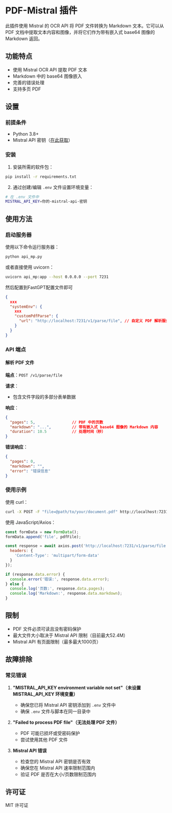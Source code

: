# PDF-Mistral 插件

此插件使用 Mistral 的 OCR API 将 PDF 文件转换为 Markdown 文本。它可以从 PDF 文档中提取文本内容和图像，并将它们作为带有嵌入式 base64 图像的 Markdown 返回。

## 功能特点

- 使用 Mistral OCR API 提取 PDF 文本
- Markdown 中的 base64 图像嵌入
- 完善的错误处理
- 支持多页 PDF

## 设置

### 前提条件

- Python 3.8+
- Mistral API 密钥（[在此获取](https://mistral.ai/)）

### 安装

1. 安装所需的软件包：

```bash
pip install -r requirements.txt
```

2. 通过创建/编辑 `.env` 文件设置环境变量：

```bash
# 在 .env 文件中
MISTRAL_API_KEY=你的-mistral-api-密钥
```

## 使用方法

### 启动服务器

使用以下命令运行服务器：

```bash
python api_mp.py
```

或者直接使用 uvicorn：

```bash
uvicorn api_mp:app --host 0.0.0.0 --port 7231
```

然后配置到FastGPT配置文件即可
```json
{
  xxx
  "systemEnv": {
    xxx
    "customPdfParse": {
      "url": "http://localhost:7231/v1/parse/file", // 自定义 PDF 解析服务地址
    }
  }
}
```

### API 端点

#### 解析 PDF 文件

**端点**：`POST /v1/parse/file`

**请求**：
- 包含文件字段的多部分表单数据

**响应**：
```json
{
  "pages": 5,                // PDF 中的页数
  "markdown": "...",         // 带有嵌入式 base64 图像的 Markdown 内容
  "duration": 10.5           // 处理时间（秒）
}
```

**错误响应**：
```json
{
  "pages": 0,
  "markdown": "",
  "error": "错误信息"
}
```

### 使用示例

使用 curl：

```bash
curl -X POST -F "file=@path/to/your/document.pdf" http://localhost:7231/v1/parse/file
```

使用 JavaScript/Axios：

```javascript
const formData = new FormData();
formData.append('file', pdfFile);

const response = await axios.post('http://localhost:7231/v1/parse/file', formData, {
  headers: {
    'Content-Type': 'multipart/form-data'
  }
});

if (response.data.error) {
  console.error('错误:', response.data.error);
} else {
  console.log('页数:', response.data.pages);
  console.log('Markdown:', response.data.markdown);
}
```

## 限制

- PDF 文件必须可读且没有密码保护
- 最大文件大小取决于 Mistral API 限制（目前最大52.4M）
- Mistral API 有页面限制（最多最大1000页）

## 故障排除

### 常见错误

1. **"MISTRAL_API_KEY environment variable not set"（未设置 MISTRAL_API_KEY 环境变量）**
   - 确保您已将 Mistral API 密钥添加到 `.env` 文件中
   - 确保 `.env` 文件与脚本在同一目录中

2. **"Failed to process PDF file"（无法处理 PDF 文件）**
   - PDF 可能已损坏或受密码保护
   - 尝试使用其他 PDF 文件

3. **Mistral API 错误**
   - 检查您的 Mistral API 密钥是否有效
   - 确保您在 Mistral API 速率限制范围内
   - 验证 PDF 是否在大小/页数限制范围内

## 许可证

MIT 许可证